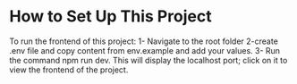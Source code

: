 # How to Set Up This Project

To run the frontend of this project:
1- Navigate to the root folder
2-create .env file and copy content from env.example and add your values.
3- Run the command npm run dev. This will display the localhost port; click on it to view the frontend of the project.